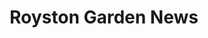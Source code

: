 ---
title: "Royston Garden News"
url: /bristol/royston-garden-news-north-street/
shop: newsagent
---